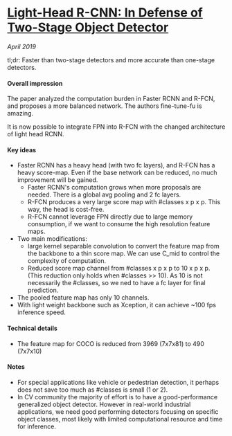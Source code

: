 # [Light-Head R-CNN: In Defense of Two-Stage Object Detector](https://arxiv.org/pdf/1711.07264.pdf)

_April 2019_

tl;dr: Faster than two-stage detectors and more accurate than one-stage detectors.

#### Overall impression
The paper analyzed the computation burden in Faster RCNN and R-FCN, and proposes a more balanced network. The authors fine-tune-fu is amazing.

It is now possible to integrate FPN into R-FCN with the changed architecture of light head RCNN.

#### Key ideas
- Faster RCNN has a heavy head (with two fc layers), and R-FCN has a heavy score-map. Even if the base network can be reduced, no much improvement will be gained. 
	- Faster RCNN's computation grows when more proposals are needed. There is a global avg pooling and 2 fc layers. 
	- R-FCN produces a very large score map with #classes x p x p. This way, the head is cost-free.
	- R-FCN cannot leverage FPN directly due to large memory consumption, if we want to consume the high resolution feature maps. 
- Two main modifications:
	- large kernel separable convolution to convert the feature map from the backbone to a thin score map. We can use C_mid to control the complexity of computation.
	- Reduced score map channel from #classes x p x p to 10 x p x p. (This reduction only holds when #classes >> 10). As 10 is not necessarily the #classes, so we ned to have a fc layer for final prediction.
- The pooled feature map has only 10 channels.
- With light weight backbone such as Xception, it can achieve ~100 fps inference speed.

#### Technical details
- The feature map for COCO is reduced from 3969 (7x7x81) to 490 (7x7x10)

#### Notes
- For special applications like vehicle or pedestrian detection, it perhaps does not save too much as #classes is small (1 or 2).
- In CV community the majority of effort is to have a good-performance generalized object detector. However in real-world industrial applications, we need good performing detectors focusing on specific object classes, most likely with limited computational resource and time for inference. 
